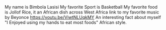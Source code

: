 My name is Bimbola Lasisi
My favorite Sport is Basketball
My favorite food is Jollof Rice, it an African dish across West Africa
link to my favorite music by Beyonce https://youtu.be/ViwtNLUqkMY
An interesting fact about myself "I Enjoyed using my hands to eat most foods" African style. 